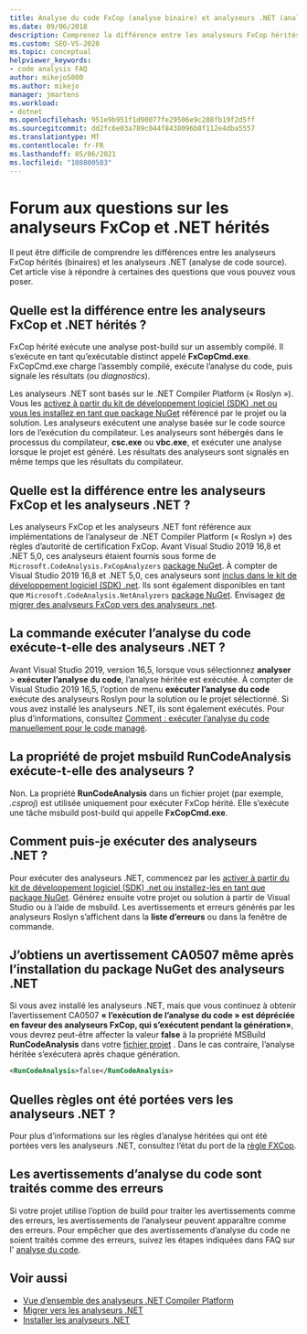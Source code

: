 ```yaml
---
title: Analyse du code FxCop (analyse binaire) et analyseurs .NET (analyse de la source)
ms.date: 09/06/2018
description: Comprenez la différence entre les analyseurs FxCop hérités (analyse binaire) et .NET (analyse de code source) dans Visual Studio. Consultez les réponses aux questions sur l’utilisation de ces analyseurs.
ms.custom: SEO-VS-2020
ms.topic: conceptual
helpviewer_keywords:
- code analysis FAQ
author: mikejo5000
ms.author: mikejo
manager: jmartens
ms.workload:
- dotnet
ms.openlocfilehash: 951e9b951f1d90077fe29506e9c288fb19f2d5ff
ms.sourcegitcommit: dd2fc6e03a789c044f8438096b8f112e4dba5557
ms.translationtype: MT
ms.contentlocale: fr-FR
ms.lasthandoff: 05/06/2021
ms.locfileid: "108800503"
---
```

# <a name="frequently-asked-questions-about-legacy-fxcop-and-net-analyzers"></a>Forum aux questions sur les analyseurs FxCop et .NET hérités

Il peut être difficile de comprendre les différences entre les analyseurs FxCop hérités (binaires) et les analyseurs .NET (analyse de code source). Cet article vise à répondre à certaines des questions que vous pouvez vous poser.

## <a name="whats-the-difference-between-legacy-fxcop-and-net-analyzers"></a>Quelle est la différence entre les analyseurs FxCop et .NET hérités ?

FxCop hérité exécute une analyse post-build sur un assembly compilé. Il s’exécute en tant qu’exécutable distinct appelé **FxCopCmd.exe**. FxCopCmd.exe charge l’assembly compilé, exécute l’analyse du code, puis signale les résultats (ou *diagnostics*).

Les analyseurs .NET sont basés sur le .NET Compiler Platform (« Roslyn »). Vous les [activez à partir du kit de développement logiciel (SDK) .net ou vous les installez en tant que package NuGet](install-net-analyzers.md) référencé par le projet ou la solution. Les analyseurs exécutent une analyse basée sur le code source lors de l’exécution du compilateur. Les analyseurs sont hébergés dans le processus du compilateur, **csc.exe** ou **vbc.exe**, et exécuter une analyse lorsque le projet est généré. Les résultats des analyseurs sont signalés en même temps que les résultats du compilateur.

## <a name="whats-the-difference-between-fxcop-analyzers-and-net-analyzers"></a>Quelle est la différence entre les analyseurs FxCop et les analyseurs .NET ?

Les analyseurs FxCop et les analyseurs .NET font référence aux implémentations de l’analyseur de .NET Compiler Platform (« Roslyn ») des règles d’autorité de certification FxCop. Avant Visual Studio 2019 16,8 et .NET 5,0, ces analyseurs étaient fournis sous forme de `Microsoft.CodeAnalysis.FxCopAnalyzers` [package NuGet](https://www.nuget.org/packages/Microsoft.CodeAnalysis.FxCopAnalyzers). À compter de Visual Studio 2019 16,8 et .NET 5,0, ces analyseurs sont [inclus dans le kit de développement logiciel (SDK) .net](/dotnet/fundamentals/code-analysis/overview). Ils sont également disponibles en tant que `Microsoft.CodeAnalysis.NetAnalyzers` [package NuGet](https://www.nuget.org/packages/Microsoft.CodeAnalysis.NetAnalyzers). Envisagez [de migrer des analyseurs FxCop vers des analyseurs .net](migrate-from-fxcop-analyzers-to-net-analyzers.md).

## <a name="does-the-run-code-analysis-command-run-net-analyzers"></a>La commande exécuter l’analyse du code exécute-t-elle des analyseurs .NET ?

Avant Visual Studio 2019, version 16,5, lorsque vous sélectionnez **analyser**  >  **exécuter l’analyse du code**, l’analyse héritée est exécutée. À compter de Visual Studio 2019 16,5, l’option de menu **exécuter l’analyse du code** exécute des analyseurs Roslyn pour la solution ou le projet sélectionné. Si vous avez installé les analyseurs .NET, ils sont également exécutés. Pour plus d’informations, consultez [Comment : exécuter l’analyse du code manuellement pour le code managé](how-to-run-code-analysis-manually-for-managed-code.md).

## <a name="does-the-runcodeanalysis-msbuild-project-property-run-analyzers"></a>La propriété de projet msbuild RunCodeAnalysis exécute-t-elle des analyseurs ?

Non. La propriété **RunCodeAnalysis** dans un fichier projet (par exemple, *.csproj*) est utilisée uniquement pour exécuter FxCop hérité. Elle s’exécute une tâche msbuild post-build qui appelle **FxCopCmd.exe**.

## <a name="so-how-do-i-run-net-analyzers-then"></a>Comment puis-je exécuter des analyseurs .NET ?

Pour exécuter des analyseurs .NET, commencez par les [activer à partir du kit de développement logiciel (SDK) .net ou installez-les en tant que package NuGet](install-net-analyzers.md). Générez ensuite votre projet ou solution à partir de Visual Studio ou à l’aide de msbuild. Les avertissements et erreurs générés par les analyseurs Roslyn s’affichent dans la **liste d’erreurs** ou dans la fenêtre de commande.

## <a name="i-get-warning-ca0507-even-after-ive-installed-the-net-analyzers-nuget-package"></a>J’obtiens un avertissement CA0507 même après l’installation du package NuGet des analyseurs .NET

Si vous avez installé les analyseurs .NET, mais que vous continuez à obtenir l’avertissement CA0507 **« l’exécution de l’analyse du code » est dépréciée en faveur des analyseurs FxCop, qui s’exécutent pendant la génération»**, vous devrez peut-être affecter la valeur **false** à la propriété MSBuild **RunCodeAnalysis** dans votre [fichier projet](../ide/solutions-and-projects-in-visual-studio.md#project-file) . Dans le cas contraire, l’analyse héritée s’exécutera après chaque génération.

```xml
<RunCodeAnalysis>false</RunCodeAnalysis>
```

## <a name="which-rules-have-been-ported-to-net-analyzers"></a>Quelles règles ont été portées vers les analyseurs .NET ?

Pour plus d’informations sur les règles d’analyse héritées qui ont été portées vers les analyseurs .NET, consultez l’état du port de la [règle FXCop](fxcop-rule-port-status.md).

## <a name="code-analysis-warnings-are-treated-as-errors"></a>Les avertissements d’analyse du code sont traités comme des erreurs

Si votre projet utilise l’option de build pour traiter les avertissements comme des erreurs, les avertissements de l’analyseur peuvent apparaître comme des erreurs. Pour empêcher que des avertissements d’analyse du code ne soient traités comme des erreurs, suivez les étapes indiquées dans FAQ sur l' [analyse du code](../code-quality/analyzers-faq.md#treat-warnings-as-errors).

## <a name="see-also"></a>Voir aussi

- [Vue d’ensemble des analyseurs .NET Compiler Platform](roslyn-analyzers-overview.md)
- [Migrer vers les analyseurs .NET](migrate-from-legacy-analysis-to-net-analyzers.md)
- [Installer les analyseurs .NET](install-net-analyzers.md)

